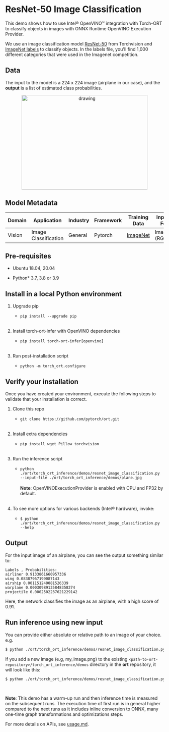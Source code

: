 
#  ResNet-50 Image Classification

This demo shows how to use Intel® OpenVINO™ integration with Torch-ORT to classify objects in images with ONNX Runtime OpenVINO Execution Provider.

We use an image classification model [ResNet-50](https://pytorch.org/vision/stable/models/generated/torchvision.models.resnet50.html#torchvision.models.resnet50) from Torchvision and [ImageNet labels](https://raw.githubusercontent.com/pytorch/hub/master/imagenet_classes.txt) to classify objects. In the labels file, you'll find 1,000 different categories that were used in the Imagenet competition.
  

## Data
The input to the model is a 224 x 224 image (airplane in our case), and the **output** is a list of estimated class probabilities.

<p align="center" width="100%"> <img src="plane.jpg" alt="drawing" height="300" width="400"/>

## Model Metadata
| Domain | Application | Industry  | Framework | Training Data | Input Data Format |
| ------------- | --------  | -------- | --------- | --------- | -------------- | 
| Vision | Image Classification | General | Pytorch | [ImageNet](http://www.image-net.org/) | Image (RGB/HWC)|

## Pre-requisites

- Ubuntu 18.04, 20.04

- Python* 3.7, 3.8 or 3.9

## Install in a local Python environment

1. Upgrade pip

    - `pip install --upgrade pip`
<br/><br/>

2. Install torch-ort-infer with OpenVINO dependencies

    - `pip install torch-ort-infer[openvino]`
<br/><br/>
3. Run post-installation script

    - `python -m torch_ort.configure`

## Verify your installation

Once you have created your environment, execute the following steps to validate that your installation is correct.

1. Clone this repo

    - `git clone https://github.com/pytorch/ort.git`
<br/><br/>
2. Install extra dependencies

    - `pip install wget Pillow torchvision`
<br/><br/>
3. Run the inference script

    - `python ./ort/torch_ort_inference/demos/resnet_image_classification.py --input-file ./ort/torch_ort_inference/demos/plane.jpg`
<br/><br/>
    **Note**: OpenVINOExecutionProvider is enabled with CPU and FP32 by default.
<br/><br/>
4. To see more options for various backends (Intel® hardware), invoke:

    - `$ python ./ort/torch_ort_inference/demos/resnet_image_classification.py --help`

## Output

For the input image of an airplane, you can see the output something similar to:

```
Labels , Probabilities:
airliner 0.9133861660957336
wing 0.08387967199087143
airship 0.001151240081526339
warplane 0.00030989135848358274
projectile 0.0002502237621229142

```

Here, the network classifies the image as an airplane, with a high score of 0.91.

## Run inference using new input
You can provide either absolute or relative path to an image of your choice.
e.g.
```bash
$ python ./ort/torch_ort_inference/demos/resnet_image_classification.py  --input-file=<absolute-or-relative-path-to-your-input>
```
If you add a new image (e.g, my_image.png) to the existing `<path-to-ort-repository>/torch_ort_inference/demos` directory in the **ort** repository, it will look like this:

```bash
$ python ./ort/torch_ort_inference/demos/resnet_image_classification.py --input-file=./ort/torch_ort_inference/demos/my_image.png

```
<br/> 

**Note**: This demo has a warm-up run and then inference time is measured on the subsequent runs. The execution time of first run is in general higher compared to the next runs as it includes inline conversion to ONNX, many one-time graph transformations and optimizations steps.

For more details on APIs, see [usage.md](/torch_ort_inference/docs/usage.md).



